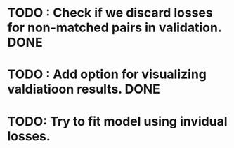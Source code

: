# TODO : Check if we discard losses for non-matched pairs in validation. DONE
# TODO : Add option for visualizing valdiatioon results. DONE
# TODO: Try to fit model using invidual losses. 
